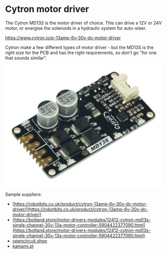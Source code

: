 # Cytron motor driver

The Cytron MD13S is the motor driver of choice. This can drive a 12V or 24V motor, or energise the solenoids in a hydraulic system for auto-steer.

https://www.cytron.io/p-13amp-6v-30v-dc-motor-driver

Cytron make a few different types of motor driver - but the MD13S is the right size for the PCB and has the right requirements, so don't go "for one that sounds similar".

![Cytron](img/cytron-md13s.png)

Sample suppliers:

* [https://robotbits.co.uk/product/cytron-13amp-6v-30v-dc-motor-driver/](https://robotbits.co.uk/product/cytron-13amp-6v-30v-dc-motor-driver/)
* [https://botland.store/motor-drivers-modules/12412-cytron-md13s-single-channel-30v-13a-motor-controller-5904422377090.html](https://botland.store/motor-drivers-modules/12412-cytron-md13s-single-channel-30v-13a-motor-controller-5904422377090.html)
* [opencircuit.shop](https://opencircuit.shop/product/13amp-6v-30v-dc-motor-driver)
* [kamami.pl](https://kamami.pl/en/DC-motor-controllers/576759-cytron-md13s-dc-motor-driver.html)
